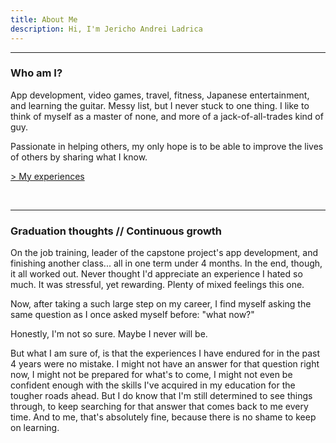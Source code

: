 ```yaml
---
title: About Me
description: Hi, I'm Jericho Andrei Ladrica
---
```


***

### Who am I?

App development, video games, travel, fitness, Japanese entertainment, and learning the guitar. Messy list, but I never stuck to one thing. I like to think of myself as a master of none, and more of a jack-of-all-trades kind of guy.

Passionate in helping others, my only hope is to be able to improve the lives of others by sharing what I know.  

[> My experiences](/experience "This is totally not a glorified resume I swear")

<br>

***

### Graduation thoughts // Continuous growth

On the job training, leader of the capstone project's app development, and finishing another class... all in one term under 4 months. In the end, though, it all worked out. Never thought I'd appreciate an experience I hated so much. It was stressful, yet rewarding. Plenty of mixed feelings this one.

Now, after taking a such large step on my career, I find myself asking the same question as I once asked myself before: "what now?"

Honestly, I'm not so sure. Maybe I never will be.

But what I am sure of, is that the experiences I have endured for in the past 4 years were no mistake. I might not have an answer for that question right now, I might not be prepared for what's to come, I might not even be confident enough with the skills I've acquired in my education for the tougher roads ahead. But I do know that I'm still determined to see things through, to keep searching for that answer that comes back to me every time. And to me, that's absolutely fine, because there is no shame to keep on learning.

<br>